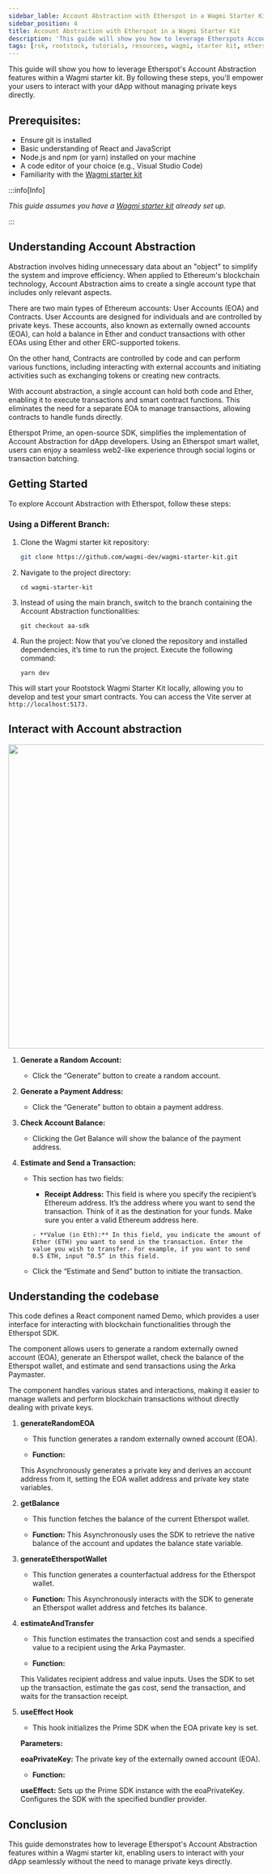 ```yaml
---
sidebar_lable: Account Abstraction with Etherspot in a Wagmi Starter Kit
sidebar_position: 4
title: Account Abstraction with Etherspot in a Wagmi Starter Kit
description: 'This guide will show you how to leverage Etherspots Account Abstraction features within a Wagmi starter kit by following these steps, you will empower your users to interact with your dApp without managing private keys directly.'
tags: [rsk, rootstock, tutorials, resources, wagmi, starter kit, etherspot, react, dApp, abstraction]
---
```


This guide will show you how to leverage Etherspot's Account Abstraction features within a Wagmi starter kit. 
By following these steps, you'll empower your users to interact with your dApp without managing private keys directly.

## Prerequisites:
- Ensure git is installed
- Basic understanding of React and JavaScript
- Node.js and npm (or yarn) installed on your machine
- A code editor of your choice (e.g., Visual Studio Code)
- Familiarity with the [Wagmi starter kit](https://github.com/rsksmart/rsk-wagmi-starter-kit/tree/aa-sdk)

:::info[Info]

*This guide assumes you have a [Wagmi starter kit](https://github.com/rsksmart/rsk-wagmi-starter-kit/tree/aa-sdk) already set up.*

:::


## Understanding Account Abstraction
Abstraction involves hiding unnecessary data about an "object" to simplify the system and improve efficiency. When applied to Ethereum's blockchain technology, Account Abstraction aims to create a single account type that includes only relevant aspects.

There are two main types of Ethereum accounts: User Accounts (EOA) and Contracts. User Accounts are designed for individuals and are controlled by private keys. These accounts, also known as externally owned accounts (EOA), can hold a balance in Ether and conduct transactions with other EOAs using Ether and other ERC-supported tokens.

On the other hand, Contracts are controlled by code and can perform various functions, including interacting with external accounts and initiating activities such as exchanging tokens or creating new contracts.

With account abstraction, a single account can hold both code and Ether, enabling it to execute transactions and smart contract functions. This eliminates the need for a separate EOA to manage transactions, allowing contracts to handle funds directly.

Etherspot Prime, an open-source SDK, simplifies the implementation of Account Abstraction for dApp developers. Using an Etherspot smart wallet, users can enjoy a seamless web2-like experience through social logins or transaction batching.

## Getting Started
To explore Account Abstraction with Etherspot, follow these steps:

### Using a Different Branch:

1. Clone the Wagmi starter kit repository:

   ```sh
   git clone https://github.com/wagmi-dev/wagmi-starter-kit.git
   ```

2. Navigate to the project directory:


    ```
    cd wagmi-starter-kit
    ```
3. Instead of using the main branch, switch to the branch containing the Account Abstraction functionalities:

    ```
    git checkout aa-sdk  
    ```
4. Run the project:
Now that you’ve cloned the repository and installed dependencies, it’s time to run the project. Execute the following command:

    ```
    yarn dev
    ```
This will start your Rootstock Wagmi Starter Kit locally, allowing you to develop and test your smart contracts. You can access the Vite server at `http://localhost:5173.`

## Interact with Account abstraction
<img src="/img/resources/rootstock-metamask/accountabstraction.png"  width="800" height="600"/>

1. **Generate a Random Account:**
    - Click the “Generate” button to create a random account.

2. **Generate a Payment Address:**
    - Click the “Generate” button to obtain a payment address.

3. **Check Account Balance:**
    - Clicking the Get Balance will show the balance of the payment address.

4. **Estimate and Send a Transaction:**
     - This section has two fields:
          - **Receipt Address:** This field is where you specify the recipient’s Ethereum address. It’s the address where you want to send the transaction. Think of it as the destination for your funds. Make sure you enter a valid Ethereum address here.

           - **Value (in Eth):** In this field, you indicate the amount of Ether (ETH) you want to send in the transaction. Enter the value you wish to transfer. For example, if you want to send 0.5 ETH, input “0.5” in this field.

    - Click the “Estimate and Send” button to initiate the transaction.

## Understanding the codebase
This code defines a React component named Demo, which provides a user interface for interacting with blockchain functionalities through the Etherspot SDK. 

The component allows users to generate a random externally owned account (EOA), generate an Etherspot wallet, check the balance of the Etherspot wallet, and estimate and send transactions using the Arka Paymaster. 

The component handles various states and interactions, making it easier to manage wallets and perform blockchain transactions without directly dealing with private keys.

1. **generateRandomEOA**
  
    - This function generates a random externally owned account (EOA).

   - **Function:**

    This Asynchronously generates a private key and derives an account address from it, setting the EOA wallet address and private key state variables.

2. **getBalance**
   
   - This function fetches the balance of the current Etherspot wallet.

   - **Function:**
     This Asynchronously uses the SDK to retrieve the native balance of the account and updates the balance state variable.

3. **generateEtherspotWallet**

   - This function generates a counterfactual address for the Etherspot wallet.

   - **Function:**
     This Asynchronously interacts with the SDK to generate an Etherspot wallet address and fetches its balance.

4. **estimateAndTransfer**

    - This function estimates the transaction cost and sends a specified value to a recipient using the Arka Paymaster.

    - **Function:**

    This Validates recipient address and value inputs.
    Uses the SDK to set up the transaction, estimate the gas cost, send the transaction, and waits for the transaction receipt.

5. **useEffect Hook**
      
      - This hook initializes the Prime SDK when the EOA private key is set.

   **Parameters:**

   **eoaPrivateKey:** The private key of the externally owned account (EOA).

   - **Function:**

   **useEffect:**
   Sets up the Prime SDK instance with the eoaPrivateKey.
   Configures the SDK with the specified bundler provider.


## Conclusion
This guide demonstrates how to leverage Etherspot's Account Abstraction features within a Wagmi starter kit, enabling users to interact with your dApp seamlessly without the need to manage private keys directly.
